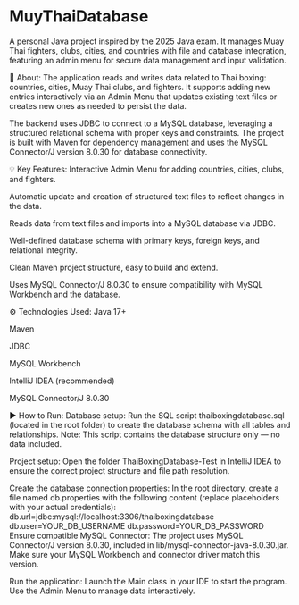 # MuyThaiDatabase
A personal Java project inspired by the 2025 Java exam. It manages Muay Thai fighters, clubs, cities, and countries with file and database integration, featuring an admin menu for secure data management and input validation.

📄 About:
The application reads and writes data related to Thai boxing: countries, cities, Muay Thai clubs, and fighters. It supports adding new entries interactively via an Admin Menu that updates existing text files or creates new ones as needed to persist the data.

The backend uses JDBC to connect to a MySQL database, leveraging a structured relational schema with proper keys and constraints. The project is built with Maven for dependency management and uses the MySQL Connector/J version 8.0.30 for database connectivity.

💡 Key Features:
Interactive Admin Menu for adding countries, cities, clubs, and fighters.

Automatic update and creation of structured text files to reflect changes in the data.

Reads data from text files and imports into a MySQL database via JDBC.

Well-defined database schema with primary keys, foreign keys, and relational integrity.

Clean Maven project structure, easy to build and extend.

Uses MySQL Connector/J 8.0.30 to ensure compatibility with MySQL Workbench and the database.

⚙️ Technologies Used:
Java 17+

Maven

JDBC

MySQL Workbench

IntelliJ IDEA (recommended)

MySQL Connector/J 8.0.30

▶️ How to Run:
Database setup:
Run the SQL script thaiboxingdatabase.sql (located in the root folder) to create the database schema with all tables and relationships.
Note: This script contains the database structure only — no data included.

Project setup:
Open the folder ThaiBoxingDatabase-Test in IntelliJ IDEA to ensure the correct project structure and file path resolution.

Create the database connection properties:
In the root directory, create a file named db.properties with the following content (replace placeholders with your actual credentials):
db.url=jdbc:mysql://localhost:3306/thaiboxingdatabase
db.user=YOUR_DB_USERNAME
db.password=YOUR_DB_PASSWORD
Ensure compatible MySQL Connector:
The project uses MySQL Connector/J version 8.0.30, included in lib/mysql-connector-java-8.0.30.jar. Make sure your MySQL Workbench and connector driver match this version.

Run the application:
Launch the Main class in your IDE to start the program. Use the Admin Menu to manage data interactively.
